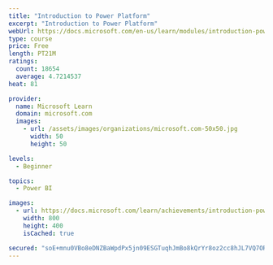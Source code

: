 ```yaml
---
title: "Introduction to Power Platform"
excerpt: "Introduction to Power Platform"
webUrl: https://docs.microsoft.com/en-us/learn/modules/introduction-power-platform/
type: course
price: Free
length: PT21M
ratings:
  count: 18654
  average: 4.7214537
heat: 81

provider:
  name: Microsoft Learn
  domain: microsoft.com
  images:
    - url: /assets/images/organizations/microsoft.com-50x50.jpg
      width: 50
      height: 50

levels:
  - Beginner

topics:
  - Power BI

images:
  - url: https://docs.microsoft.com/learn/achievements/introduction-power-platform-social.png
    width: 800
    height: 400
    isCached: true

secured: "soE+mnu0VBo8eDNZBaWpdPx5jn09ESGTuqhJmBo8kQrYr8oz2cc8hJL7VQ7OR7/S/ucMSATtCSAsqlTKU0S0Bc4g5LzfGn9E2BnXyJniAcbCMRglUwVjFSs8WZ/PfSU/KZowjBDO66nR+bZpFbsQ21PVdwKCrEwJdYRi5hgnzcjQyOYVDIUqRIFGgaUvsMFUuzEKT0dewX1KzMfQNOvCdwEMllQj5K2Gh6bz/KUeZgD/QvopS6ST/NR5QrL/WHJJ1gq5cu7E5QTtemAjNffDlTBi+Wl10SPgmZHmczAMMkgOsg0iCbz+zr3QtkeuEhYFAReQPeWORbnbekQnoMpicrIDmZ72u3DZiiHk7eqNHkGg1Xeh5hjG62ZztLZg7KX6R5PWopdLrTUKZuFQxMQf0BM6gSzarpGHRmo+Odxf8tDyNJ7HS6EJrNdlTlOcggsT;BCjdpAQXGkYnnOt7aYms5w=="
---
```


